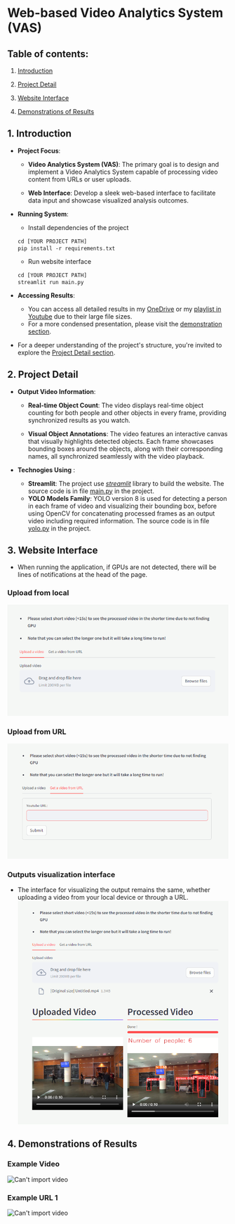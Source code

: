 # Web-based Video Analytics System (VAS)

## Table of contents:
1. [Introduction](https://github.com/thompsondd/Web-based-Video-Analytics-System/blob/main/README.md#1-introduction)

2. [Project Detail](https://github.com/thompsondd/Web-based-Video-Analytics-System/blob/main/README.md#2-project-detail)

3. [Website Interface](https://github.com/thompsondd/Web-based-Video-Analytics-System/blob/main/README.md#3-website-interface)
   
4. [Demonstrations of Results](https://github.com/thompsondd/Web-based-Video-Analytics-System/blob/main/README.md#4-demonstrations-of-results)



## 1. Introduction
- **Project Focus**:
   - **Video Analytics System (VAS)**: The primary goal is to design and implement a Video Analytics System capable of processing video content from URLs or user uploads.

   - **Web Interface**: Develop a sleek web-based interface to facilitate data input and showcase visualized analysis outcomes.

- **Running System**:
   - Install dependencies of the project
   ```
   cd [YOUR PROJECT PATH]
   pip install -r requirements.txt
   ```
   - Run website interface
   ```
   cd [YOUR PROJECT PATH]
   streamlit run main.py
   ```
- **Accessing Results**: 
   - You can access all detailed results in my [OneDrive](https://uithcm-my.sharepoint.com/:f:/g/personal/20521159_ms_uit_edu_vn/EgRsm2lULAZGgPnSBl5f6DIB3ACk0cvPjidJLSTcYK0ctg?e=yvsRme) or my [playlist in Youtube](https://www.youtube.com/playlist?list=PLkZll_xtzt8rNelPKHMucVeOEtLTr5I_c) due to their large file sizes.
   - For a more condensed presentation, please visit the [demonstration section](https://gitlab.com/international-society-of-data-scientists-course/entrance-test/video-object-detection/blob/main/Readme.md#3-demonstrations-of-results).

- For a deeper understanding of the project's structure, you're invited to explore the [Project Detail section](https://github.com/thompsondd/Web-based-Video-Analytics-System/blob/main/README.md#2-project-detail).

## 2. Project Detail

- **Output Video Information**:
   - **Real-time Object Count**: The video displays real-time object counting for both people and other objects in every frame, providing synchronized results as you watch.

   - **Visual Object Annotations**: The video features an interactive canvas that visually highlights detected objects. Each frame showcases bounding boxes around the objects, along with their corresponding names, all synchronized seamlessly with the video playback.

- **Technogies Using** :
   - **Streamlit**: The project use [_streamlit_](https://streamlit.io/) library to build the website. The source code is in file [main.py](./main.py) in the project.
   - **YOLO Models Family**: YOLO version 8 is used for detecting a person in each frame of video and visualizing their bounding box, before using OpenCV for concatenating processed frames as an output video including required information. The source code is in file [yolo.py](./yolo.py) in the project.


## 3. Website Interface
- When running the application, if GPUs are not detected, there will be lines of notifications at the head of the page.
### Upload from local
   ![Can't import image](./Doc/Images/local_upload.png)
   

### Upload from URL
   ![Can't import image](./Doc/Images/url_upload.png)
   

### Outputs visualization interface
   - The interface for visualizing the output remains the same, whether uploading a video from your local device or through a URL.
   ![Can't import image](./Doc/Images/visualization.png)
## 4. Demonstrations of Results

### Example Video
   ![Can't import video](./Doc/Videos/example_video_local_upload.gif)
### Example URL 1
   ![Can't import video](./Doc/Videos/example_video_from_url_1.gif)
